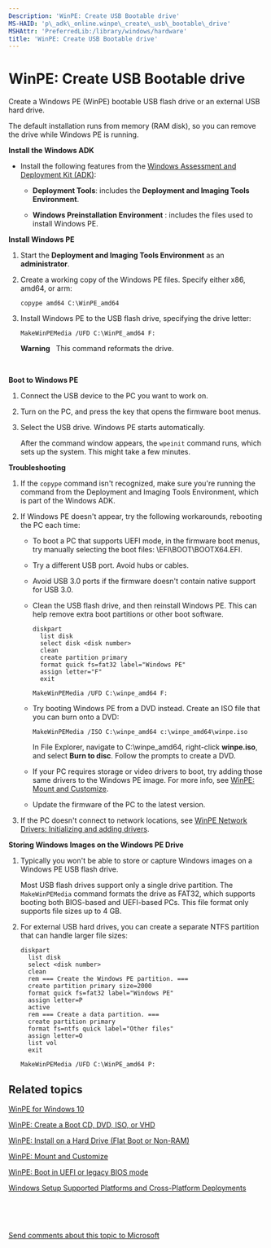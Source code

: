 ```yaml
---
Description: 'WinPE: Create USB Bootable drive'
MS-HAID: 'p\_adk\_online.winpe\_create\_usb\_bootable\_drive'
MSHAttr: 'PreferredLib:/library/windows/hardware'
title: 'WinPE: Create USB Bootable drive'
---
```


# WinPE: Create USB Bootable drive


Create a Windows PE (WinPE) bootable USB flash drive or an external USB hard drive.

The default installation runs from memory (RAM disk), so you can remove the drive while Windows PE is running.

**Install the Windows ADK**

-   Install the following features from the [Windows Assessment and Deployment Kit (ADK)](http://go.microsoft.com/fwlink/?LinkId=526803):

    -   **Deployment Tools**: includes the **Deployment and Imaging Tools Environment**.

    -   **Windows Preinstallation Environment** : includes the files used to install Windows PE.

**Install Windows PE**

1.  Start the **Deployment and Imaging Tools Environment** as an **administrator**.

2.  Create a working copy of the Windows PE files. Specify either x86, amd64, or arm:

    ``` syntax
    copype amd64 C:\WinPE_amd64
    ```

3.  Install Windows PE to the USB flash drive, specifying the drive letter:

    ``` syntax
    MakeWinPEMedia /UFD C:\WinPE_amd64 F:
    ```

    **Warning**  
    This command reformats the drive.

     

**Boot to Windows PE**

1.  Connect the USB device to the PC you want to work on.

2.  Turn on the PC, and press the key that opens the firmware boot menus.

3.  Select the USB drive. Windows PE starts automatically.

    After the command window appears, the `wpeinit` command runs, which sets up the system. This might take a few minutes.

**Troubleshooting**

1.  If the `copype` command isn't recognized, make sure you're running the command from the Deployment and Imaging Tools Environment, which is part of the Windows ADK.

2.  If Windows PE doesn't appear, try the following workarounds, rebooting the PC each time:

    -   To boot a PC that supports UEFI mode, in the firmware boot menus, try manually selecting the boot files: \\EFI\\BOOT\\BOOTX64.EFI.

    -   Try a different USB port. Avoid hubs or cables.

    -   Avoid USB 3.0 ports if the firmware doesn't contain native support for USB 3.0.

    -   Clean the USB flash drive, and then reinstall Windows PE. This can help remove extra boot partitions or other boot software.

        ``` syntax
        diskpart
          list disk
          select disk <disk number>
          clean
          create partition primary
          format quick fs=fat32 label="Windows PE"
          assign letter="F"
          exit

        MakeWinPEMedia /UFD C:\winpe_amd64 F:
        ```

    -   Try booting Windows PE from a DVD instead. Create an ISO file that you can burn onto a DVD:

        ``` syntax
        MakeWinPEMedia /ISO C:\winpe_amd64 c:\winpe_amd64\winpe.iso
        ```

        In File Explorer, navigate to C:\\winpe\_amd64, right-click **winpe.iso**, and select **Burn to disc**. Follow the prompts to create a DVD.

    -   If your PC requires storage or video drivers to boot, try adding those same drivers to the Windows PE image. For more info, see [WinPE: Mount and Customize](winpe-mount-and-customize.md).

    -   Update the firmware of the PC to the latest version.

3.  If the PC doesn't connect to network locations, see [WinPE Network Drivers: Initializing and adding drivers](winpe-network-drivers-initializing-and-adding-drivers.md).

**Storing Windows Images on the Windows PE Drive**

1.  Typically you won't be able to store or capture Windows images on a Windows PE USB flash drive.

    Most USB flash drives support only a single drive partition. The `MakeWinPEMedia` command formats the drive as FAT32, which supports booting both BIOS-based and UEFI-based PCs. This file format only supports file sizes up to 4 GB.

2.  For external USB hard drives, you can create a separate NTFS partition that can handle larger file sizes:

    ``` syntax
    diskpart
      list disk
      select <disk number>
      clean
      rem === Create the Windows PE partition. ===
      create partition primary size=2000
      format quick fs=fat32 label="Windows PE"
      assign letter=P
      active
      rem === Create a data partition. ===
      create partition primary
      format fs=ntfs quick label="Other files"
      assign letter=O
      list vol
      exit

    MakeWinPEMedia /UFD C:\WinPE_amd64 P:
    ```

## <span id="related_topics"></span>Related topics


[WinPE for Windows 10](winpe-intro.md)

[WinPE: Create a Boot CD, DVD, ISO, or VHD](winpe-create-a-boot-cd-dvd-iso-or-vhd.md)

[WinPE: Install on a Hard Drive (Flat Boot or Non-RAM)](winpe-install-on-a-hard-drive--flat-boot-or-non-ram.md)

[WinPE: Mount and Customize](winpe-mount-and-customize.md)

[WinPE: Boot in UEFI or legacy BIOS mode](winpe-boot-in-uefi-or-legacy-bios-mode.md)

[Windows Setup Supported Platforms and Cross-Platform Deployments](windows-setup-supported-platforms-and-cross-platform-deployments.md)

 

 

[Send comments about this topic to Microsoft](mailto:wsddocfb@microsoft.com?subject=Documentation%20feedback%20%5Bp_adk_online\p_adk_online%5D:%20WinPE:%20Create%20USB%20Bootable%20drive%20%20RELEASE:%20%284/11/2016%29&body=%0A%0APRIVACY%20STATEMENT%0A%0AWe%20use%20your%20feedback%20to%20improve%20the%20documentation.%20We%20don't%20use%20your%20email%20address%20for%20any%20other%20purpose,%20and%20we'll%20remove%20your%20email%20address%20from%20our%20system%20after%20the%20issue%20that%20you're%20reporting%20is%20fixed.%20While%20we're%20working%20to%20fix%20this%20issue,%20we%20might%20send%20you%20an%20email%20message%20to%20ask%20for%20more%20info.%20Later,%20we%20might%20also%20send%20you%20an%20email%20message%20to%20let%20you%20know%20that%20we've%20addressed%20your%20feedback.%0A%0AFor%20more%20info%20about%20Microsoft's%20privacy%20policy,%20see%20http://privacy.microsoft.com/default.aspx. "Send comments about this topic to Microsoft")




